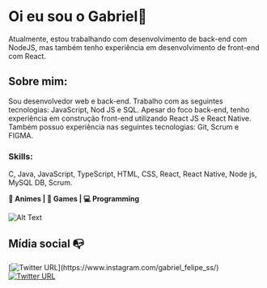 
# Oi eu sou o Gabriel👋
Atualmente, estou trabalhando com desenvolvimento de back-end com NodeJS, mas também tenho experiência em desenvolvimento de front-end com React.

## Sobre mim:
Sou desenvolvedor web e back-end. Trabalho com as seguintes tecnologias: JavaScript, Nod JS e SQL. Apesar do foco back-end, tenho experiência em construção front-end utilizando React JS e React Native.  
Também possuo experiência nas seguintes tecnologias: Git, Scrum e FIGMA.

### Skills: 
C, Java, JavaScript, TypeScript, HTML, CSS, React, React Native, Node js, MySQL DB, Scrum.

**:flower_playing_cards: Animes | :space_invader: Games | :computer: Programming**

![Alt Text](https://media.giphy.com/media/1gQ64jNJuoh5pBWY7l/giphy.gif)

## Mídia social :mailbox_with_no_mail:
[![Twitter URL](https://img.shields.io/twitter/url?color=%23fb3958&label=follow&logo=instagram&logoColor=%23fb3958&style=flat-square&url=https%3A%2F%2Fwww.instagram.com%2Falejorc_)](https://www.instagram.com/gabriel_felipe_ss/)
[![Twitter URL](https://img.shields.io/twitter/url?color=%230072b1&label=connect&logo=linkedin&logoColor=%230072b1&style=flat-square&url=https%3A%2F%2Fwww.linkedin.com%2Fin%2Falejandro-ramirez-ciceros%2F)](https://www.linkedin.com/in/gabriel-f-s-santos-a47a85191/)
